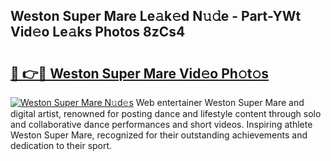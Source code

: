## Weston Super Mare Le𝚊k𝚎d N𝚞𝚍e - Part-YWt Vid𝚎o Le𝚊ks Photos 8zCs4

# <h2><a href="http://fbbtz0.evod.top/?m=Weston+Super+Mare">🔗 👉🔴 Weston Super Mare Vid𝚎o Ph𝚘t𝚘s</a></h2>

[![Weston Super Mare N𝚞d𝚎s](https://i.imgur.com/8V9OHl7.gif)](http://fbbtz0.evod.top/?m=Weston+Super+Mare)
Web entertainer Weston Super Mare and digital artist, renowned for posting dance and lifestyle content through solo and collaborative dance performances and short videos. Inspiring athlete Weston Super Mare, recognized for their outstanding achievements and dedication to their sport. 
